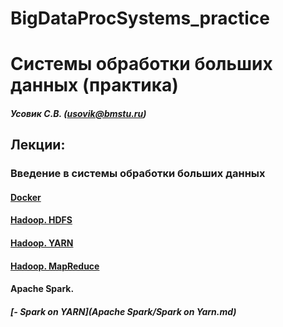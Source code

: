 # BigDataProcSystems_practice
Системы обработки больших данных (практика)
======================
##### Усовик С.В. (usovik@bmstu.ru)
Лекции:
----
### Введение в системы обработки больших данных
#### [Docker](hdfs/HDFS_practice.md)
#### [Hadoop. HDFS](hdfs/HDFS_practice.md) 
#### [Hadoop. YARN](YARN/yarn_practice.md)
#### [Hadoop. MapReduce](MapReduce/mapreduce_python.md)
#### Apache Spark. 
##### [- Spark on YARN](Apache Spark/Spark on Yarn.md)
